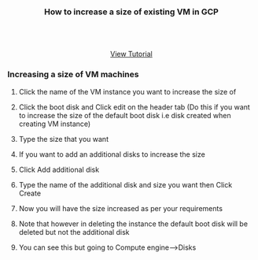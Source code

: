 

<p align="center">
  <h3 align="center">How to increase a size of existing VM in GCP</h3>

  <p align="center">
    <br />
    <br />
    <br />
    <a href="">View Tutorial</a>
  </p>
</p>






### Increasing a size of VM machines

1. Click the name of the VM instance you want to increase the size of


2. Click the boot disk and Click edit on the header tab (Do this if you want to increase the size of the default boot disk i.e disk created when creating VM instance)
   
   
3. Type the size that you want 
  
  
4. If you want to add an additional disks to increase the size
   
   
5. Click Add additional disk


6. Type the name of the additional disk and size you want then Click Create


7. Now you will have the size increased as per your requirements


8. Note that however in deleting the instance the default boot disk will be deleted but not the additional disk


9. You can see this but going to Compute engine-->Disks








